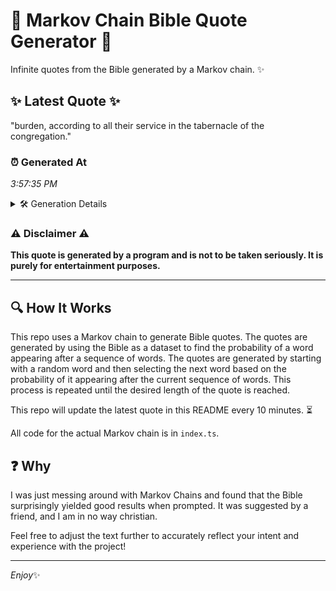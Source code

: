 # 📖 Markov Chain Bible Quote Generator 📖

Infinite quotes from the Bible generated by a Markov chain. ✨

## ✨ Latest Quote ✨
"burden, according to all their service in the tabernacle of the congregation."

### ⏰ Generated At
*3:57:35 PM*

<details>
    <summary>🛠️ Generation Details</summary>
    <p>
        <strong>🌱 Seed:</strong> burden,<br>
        <strong>🔄 Iterations:</strong> 11<br>
        <strong>📜 Context History:</strong><br>[ burden, ]: according<br>[ burden,, according ]: to<br>[ burden,, according, to ]: all<br>[ burden,, according, to, all ]: their<br>[ burden,, according, to, all, their ]: service<br>[ burden,, according, to, all, their, service ]: in<br>[ according, to, all, their, service, in ]: the<br>[ to, all, their, service, in, the ]: tabernacle<br>[ all, their, service, in, the, tabernacle ]: of<br>[ their, service, in, the, tabernacle, of ]: the<br>[ service, in, the, tabernacle, of, the ]: congregation.<br>
    </p>
</details>

### ⚠️ Disclaimer ⚠️
**This quote is generated by a program and is not to be taken seriously. It is purely for entertainment purposes.**

---

## 🔍 How It Works

This repo uses a Markov chain to generate Bible quotes. The quotes are generated by using the Bible as a dataset to find the probability of a word appearing after a sequence of words. The quotes are generated by starting with a random word and then selecting the next word based on the probability of it appearing after the current sequence of words. This process is repeated until the desired length of the quote is reached.

This repo will update the latest quote in this README every 10 minutes. ⏳

All code for the actual Markov chain is in `index.ts`.

## ❓ Why

I was just messing around with Markov Chains and found that the Bible surprisingly yielded good results when prompted. 
It was suggested by a friend, and I am in no way christian.

Feel free to adjust the text further to accurately reflect your intent and experience with the project!

---

*Enjoy*✨
